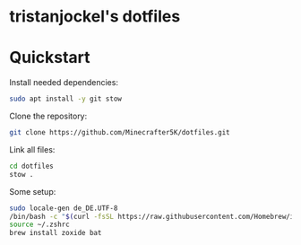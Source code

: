 # tristanjockel's dotfiles

# Quickstart

Install needed dependencies:

```bash
sudo apt install -y git stow
```

Clone the repository:

```bash
git clone https://github.com/Minecrafter5K/dotfiles.git
```

Link all files:

```bash
cd dotfiles
stow .
```

Some setup:

```bash
sudo locale-gen de_DE.UTF-8
/bin/bash -c "$(curl -fsSL https://raw.githubusercontent.com/Homebrew/install/HEAD/install.sh)"
source ~/.zshrc
brew install zoxide bat
```